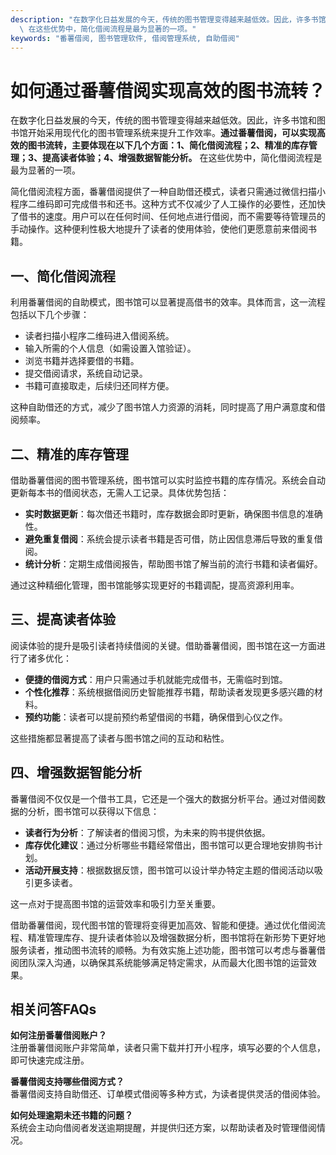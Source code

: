 ```yaml
---
description: "在数字化日益发展的今天，传统的图书管理变得越来越低效。因此，许多书馆和图书馆开始采用现代化的图书管理系统来提升工作效率。**通过番薯借阅，可以实现高效的图书流转，主要体现在以下几个方面：1、简化借阅流程；2、精准的库存管理；3、提高读者体验；4、增强数据智能分析。**\
  \ 在这些优势中，简化借阅流程是最为显著的一项。"
keywords: "番薯借阅, 图书管理软件, 借阅管理系统, 自助借阅"
---
```

# 如何通过番薯借阅实现高效的图书流转？

在数字化日益发展的今天，传统的图书管理变得越来越低效。因此，许多书馆和图书馆开始采用现代化的图书管理系统来提升工作效率。**通过番薯借阅，可以实现高效的图书流转，主要体现在以下几个方面：1、简化借阅流程；2、精准的库存管理；3、提高读者体验；4、增强数据智能分析。** 在这些优势中，简化借阅流程是最为显著的一项。

简化借阅流程方面，番薯借阅提供了一种自助借还模式，读者只需通过微信扫描小程序二维码即可完成借书和还书。这种方式不仅减少了人工操作的必要性，还加快了借书的速度。用户可以在任何时间、任何地点进行借阅，而不需要等待管理员的手动操作。这种便利性极大地提升了读者的使用体验，使他们更愿意前来借阅书籍。

## **一、简化借阅流程**

利用番薯借阅的自助模式，图书馆可以显著提高借书的效率。具体而言，这一流程包括以下几个步骤：

- 读者扫描小程序二维码进入借阅系统。
- 输入所需的个人信息（如需设置入馆验证）。
- 浏览书籍并选择要借的书籍。
- 提交借阅请求，系统自动记录。
- 书籍可直接取走，后续归还同样方便。

这种自助借还的方式，减少了图书馆人力资源的消耗，同时提高了用户满意度和借阅频率。

## **二、精准的库存管理**

借助番薯借阅的图书管理系统，图书馆可以实时监控书籍的库存情况。系统会自动更新每本书的借阅状态，无需人工记录。具体优势包括：

- **实时数据更新**：每次借还书籍时，库存数据会即时更新，确保图书信息的准确性。
- **避免重复借阅**：系统会提示读者书籍是否可借，防止因信息滞后导致的重复借阅。
- **统计分析**：定期生成借阅报告，帮助图书馆了解当前的流行书籍和读者偏好。

通过这种精细化管理，图书馆能够实现更好的书籍调配，提高资源利用率。

## **三、提高读者体验**

阅读体验的提升是吸引读者持续借阅的关键。借助番薯借阅，图书馆在这一方面进行了诸多优化：

- **便捷的借阅方式**：用户只需通过手机就能完成借书，无需临时到馆。
- **个性化推荐**：系统根据借阅历史智能推荐书籍，帮助读者发现更多感兴趣的材料。
- **预约功能**：读者可以提前预约希望借阅的书籍，确保借到心仪之作。

这些措施都显著提高了读者与图书馆之间的互动和粘性。

## **四、增强数据智能分析**

番薯借阅不仅仅是一个借书工具，它还是一个强大的数据分析平台。通过对借阅数据的分析，图书馆可以获得以下信息：

- **读者行为分析**：了解读者的借阅习惯，为未来的购书提供依据。
- **库存优化建议**：通过分析哪些书籍经常借出，图书馆可以更合理地安排购书计划。
- **活动开展支持**：根据数据反馈，图书馆可以设计举办特定主题的借阅活动以吸引更多读者。

这一点对于提高图书馆的运营效率和吸引力至关重要。

借助番薯借阅，现代图书馆的管理将变得更加高效、智能和便捷。通过优化借阅流程、精准管理库存、提升读者体验以及增强数据分析，图书馆将在新形势下更好地服务读者，推动图书流转的顺畅。为有效实施上述功能，图书馆可以考虑与番薯借阅团队深入沟通，以确保其系统能够满足特定需求，从而最大化图书馆的运营效果。

## 相关问答FAQs

**如何注册番薯借阅账户？**   
注册番薯借阅账户非常简单，读者只需下载并打开小程序，填写必要的个人信息，即可快速完成注册。

**番薯借阅支持哪些借阅方式？**  
番薯借阅支持自助借还、订单模式借阅等多种方式，为读者提供灵活的借阅体验。

**如何处理逾期未还书籍的问题？**  
系统会主动向借阅者发送逾期提醒，并提供归还方案，以帮助读者及时管理借阅情况。
